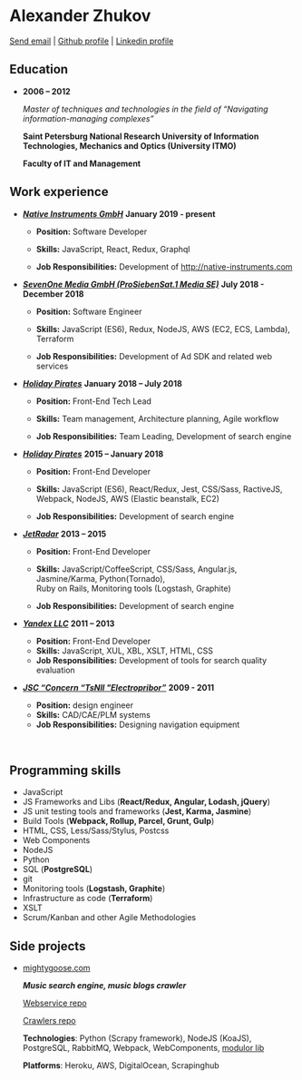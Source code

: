# Alexander Zhukov

[Send email](mailto:al.zhukoff@gmail.com) | [Github profile](https://github.com/nogizhopaboroda) | [Linkedin profile](https://www.linkedin.com/pub/alexander-zhukov/6b/172/a48)


## Education

* **2006 – 2012**

	*Master of techniques and technologies in the field of “Navigating information-managing complexes”*

	**Saint Petersburg National Research University of Information Technologies, Mechanics and Optics (University ITMO)**

	**Faculty of IT and Management**



## Work experience

* _**[Native Instruments GmbH](https://www.native-instruments.com/en/company/)**_ **January 2019 - present**

  * **Position:** Software Developer

  * **Skills:**  JavaScript, React, Redux, Graphql

  * **Job Responsibilities:** Development of http://native-instruments.com

* _**[SevenOne Media GmbH (ProSiebenSat.1 Media SE)](https://www.sevenonemedia.de/service/ueber-uns)**_ **July 2018 - December 2018**

  * **Position:** Software Engineer

  * **Skills:**  JavaScript (ES6), Redux, NodeJS, AWS (EC2, ECS, Lambda), Terraform

  * **Job Responsibilities:** Development of Ad SDK and related web services

* _**[Holiday Pirates](https://holidaypirates.group/about)**_ **January 2018 – July 2018**

  * **Position:** Front-End Tech Lead

  * **Skills:**  Team management, Architecture planning, Agile workflow

  * **Job Responsibilities:** Team Leading, Development of search engine

* _**[Holiday Pirates](https://holidaypirates.group/about)**_ **2015 – January 2018**

  * **Position:** Front-End Developer

  * **Skills:**  JavaScript (ES6), React/Redux, Jest, CSS/Sass, RactiveJS, Webpack, NodeJS, AWS (Elastic beanstalk, EC2)

  * **Job Responsibilities:** Development of search engine

* _**[JetRadar](https://www.jetradar.com/about/)**_ **2013 – 2015**

  * **Position:** Front-End Developer

  * **Skills:** JavaScript/CoffeeScript, CSS/Sass, Angular.js, Jasmine/Karma, Python(Tornado), <br/>Ruby on Rails, Monitoring tools (Logstash, Graphite)

  * **Job Responsibilities:** Development of search engine

* _**[Yandex LLC](https://yandex.com/company/)**_ **2011 – 2013**

  * **Position:** Front-End Developer
  * **Skills:** JavaScript, XUL, XBL, XSLT, HTML, CSS
  * **Job Responsibilities:** Development of tools for search quality evaluation

* _**[JSC “Concern “TsNII "Electropribor”](http://www.elektropribor.spb.ru/home/emain)**_ **2009 - 2011**

  * **Position:** design engineer
  * **Skills:** CAD/CAE/PLM systems
  * **Job Responsibilities:** Designing navigation equipment

<br/>

## Programming skills
* JavaScript
* JS Frameworks and Libs (**React/Redux, Angular, Lodash, jQuery**)
* JS unit testing tools and frameworks (**Jest, Karma, Jasmine**)
* Build Tools (**Webpack, Rollup, Parcel, Grunt, Gulp**)
* HTML, CSS, Less/Sass/Stylus, Postcss
* Web Components
* NodeJS
* Python
* SQL (**PostgreSQL**)
* git
* Monitoring tools (**Logstash, Graphite**)
* Infrastructure as code (**Terraform**)
* XSLT
* Scrum/Kanban and other Agile Methodologies

## Side projects
* [mightygoose.com](http://mightygoose.com)

  ***Music search engine, music blogs crawler***

  [Webservice repo](https://github.com/nogizhopaboroda/musfinder)

  [Crawlers repo](https://github.com/mightygoose/blogspider)

  **Technologies**: Python (Scrapy framework), NodeJS (KoaJS), PostgreSQL, RabbitMQ, Webpack, WebComponents, [modulor lib](https://github.com/modulor-js/modulor)

  **Platforms**: Heroku, AWS, DigitalOcean, Scrapinghub
